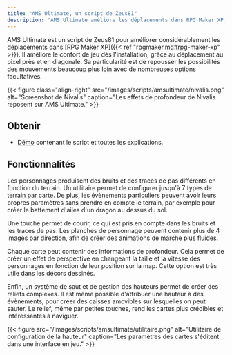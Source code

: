 ```yaml
---
title: "AMS Ultimate, un script de Zeus81"
description: "AMS Ultimate améliore les déplacements dans RPG Maker XP, avec des mouvements au pixel près et en diagonale. Il repousse les possibilités des mouvements avec de nombreuses options personnalisables."
---
```


AMS Ultimate est un script de Zeus81 pour améliorer considérablement les déplacements dans [RPG Maker XP]({{< ref "rpgmaker.md#rpg-maker-xp" >}}). Il améliore le confort de jeu dès l'installation, grâce au déplacement au pixel près et en diagonale. Sa particularité est de repousser les possibilités des mouvements beaucoup plus loin avec de nombreuses options facultatives.

{{< figure class="align-right" src="/images/scripts/amsultimate/nivalis.png" alt="Screenshot de Nivalis" caption="Les effets de profondeur de Nivalis reposent sur AMS Ultimate." >}}

## Obtenir

- [Démo](https://drive.google.com/open?id=1qZwq0WgG65BX-hvj6KXY6JW9FRPZfQ_K) contenant le script et toutes les explications.

## Fonctionnalités

Les personnages produisent des bruits et des traces de pas différents en fonction du terrain. Un utilitaire permet de configurer jusqu'à 7 types de terrain par carte. De plus, les évènements particuliers peuvent avoir leurs propres paramètres sans prendre en compte le terrain, par exemple pour créer le battement d'ailes d'un dragon au dessus du sol.

Une touche permet de courir, ce qui est pris en compte dans les bruits et les traces de pas. Les planches de personnage peuvent contenir plus de 4 images par direction, afin de créer des animations de marche plus fluides.

Chaque carte peut contenir des informations de profondeur. Cela permet de créer un effet de perspective en changeant la taille et la vitesse des personnages en fonction de leur position sur la map. Cette option est très utile dans les décors dessinés.

Enfin, un système de saut et de gestion des hauteurs permet de créer des reliefs complexes. Il est même possible d'attribuer une hauteur à des évènements, pour créer des caisses amovibles sur lesquelles on peut sauter. Le relief, même par petites touches, rend les cartes plus crédibles et intéressantes à naviguer.

{{< figure src="/images/scripts/amsultimate/utilitaire.png" alt="Utilitaire de configuration de la hauteur" caption="Les paramètres des cartes s'éditent dans une interface en jeu." >}}
